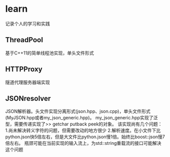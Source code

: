 # learn
记录个人的学习和实践

## ThreadPool
基于C++11的简单线程池实现，单头文件形式

## HTTPProxy
隧道代理服务器端实现

## JSONresolver
JSON解析器。头文件实现分离形式(json.hpp、json.cpp)，单头文件形式(MyJSON.hpp或者my_json_generic.hpp)。
my_json_generic.hpp实现了泛型，需要传递实现了>> getchar putback peek的对象。
该实现尚有几个问题：
1.尚未解决转义字符的问题，但需要改动的地方很少
2.解析速度。在小文件下比python.json快5倍左右，但是大文件比python.json慢1倍。始终比boost::json慢7倍左右。
  瓶颈可能在当前实现的输入流上，为std::string重载流的接口可能解决这个问题
